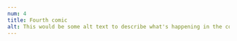 ```yaml
---
num: 4
title: Fourth comic
alt: This would be some alt text to describe what's happening in the comic.
---
```

